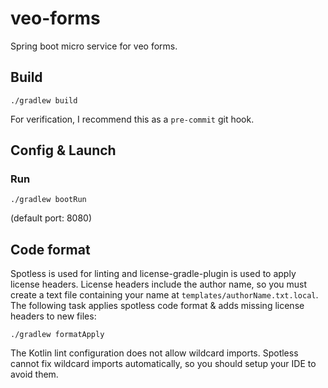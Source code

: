 # veo-forms
Spring boot micro service for veo forms.


## Build

    ./gradlew build

For verification, I recommend this as a `pre-commit` git hook.


## Config & Launch
### Run

    ./gradlew bootRun

(default port: 8080)


## Code format
Spotless is used for linting and license-gradle-plugin is used to apply license headers. License headers include the
author name, so you must create a text file containing your name at `templates/authorName.txt.local`. The following task
applies spotless code format & adds missing license headers to new files:

    ./gradlew formatApply

The Kotlin lint configuration does not allow wildcard imports. Spotless cannot fix wildcard imports automatically, so
you should setup your IDE to avoid them.
